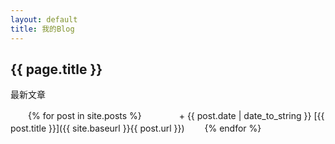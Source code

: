 ```yaml
---
layout: default
title: 我的Blog
---
```

## {{ page.title }}
最新文章  

　　{% for post in site.posts %}
　　　　+ {{ post.date | date_to_string }} [{{ post.title }}]({{ site.baseurl }}{{ post.url }})
　　{% endfor %}
    
